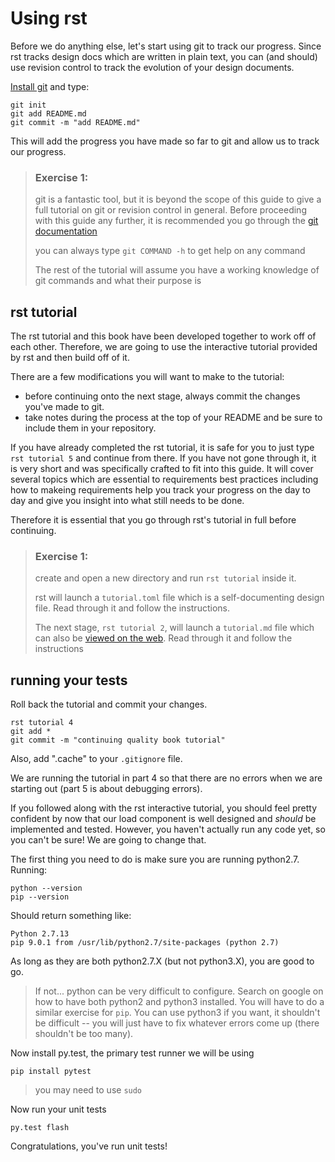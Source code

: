 # Using rst

Before we do anything else, let's start using git to track
our progress. Since rst tracks design docs which are written
in plain text, you can (and should) use revision control to
track the evolution of your design documents.

[Install git][1] and type:
```
git init
git add README.md
git commit -m "add README.md"
```

This will add the progress you have made so far to git and allow
us to track our progress.

> ### Exercise 1:
> git is a fantastic tool, but it is beyond the scope of this guide
> to give a full tutorial on git or revision control in general.
> Before proceeding with this guide any further, it is recommended
> you go through the [git documentation][2]
>
> you can always type `git COMMAND -h` to get help on any command
>
> The rest of the tutorial will assume you have a working knowledge
> of git commands and what their purpose is

## rst tutorial
The rst tutorial and this book have been developed together to
work off of each other. Therefore, we are going to use the
interactive tutorial provided by rst and then build off of it.

There are a few modifications you will want to make to the tutorial:
- before continuing onto the next stage, always commit the changes
    you've made to git.
- take notes during the process at the top of your README and be
    sure to include them in your repository.

If you have already completed the rst tutorial, it is safe for you
to just type `rst tutorial 5` and continue from there. If you have
not gone through it, it is very short and was specifically crafted
to fit into this guide. It will cover several topics which are
essential to requirements best practices including how to
makeing requirements help you track your progress on the day to
day and give you insight into what still needs to be done.

Therefore it is essential that you go through rst's tutorial in full
before continuing.

> ### Exercise 1:
> create and open a new directory and run `rst tutorial` inside it.
>
> rst will launch a `tutorial.toml` file which is a self-documenting
> design file. Read through it and follow the instructions.
>
> The next stage, `rst tutorial 2`, will launch a `tutorial.md` file
> which can also be [viewed on the web][4]. Read through it and
> follow the instructions

## running your tests

Roll back the tutorial and commit your changes.
```
rst tutorial 4
git add *
git commit -m "continuing quality book tutorial"
```

Also, add ".cache" to your `.gitignore` file.

We are running the tutorial in part 4 so that there are no
errors when we are starting out (part 5 is about debugging errors).

If you followed along with the rst interactive tutorial, you should
feel pretty confident by now that our load component is well designed
and *should* be implemented and tested. However, you haven't actually run any
code yet, so you can't be sure! We are going to change that.

The first thing you need to do is make sure you are running python2.7. Running:
```
python --version
pip --version
```

Should return something like:
```
Python 2.7.13
pip 9.0.1 from /usr/lib/python2.7/site-packages (python 2.7)
```

As long as they are both python2.7.X (but not python3.X), you are good to go.

> If not... python can be very difficult to configure.
> Search on google on how to have both python2 and python3 installed. You will
> have to do a similar exercise for `pip`. You can use python3 if you want,
> it shouldn't be difficult -- you will just have to fix whatever errors come
> up (there shouldn't be too many).

Now install py.test, the primary test runner we will be using
```
pip install pytest
```
> you may need to use `sudo`

Now run your unit tests
```
py.test flash
```

Congratulations, you've run unit tests!

[1]: https://git-scm.com/
[2]: https://git-scm.com/doc
[3]: https://github.com/vitiral/rst/wiki/User-Guide
[4]: https://github.com/vitiral/rst/blob/master/src/cmd/data/tutorial.md
